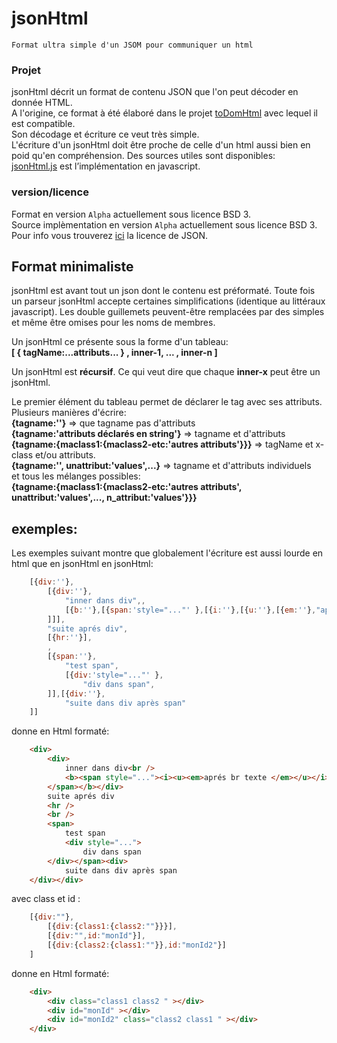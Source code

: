 # jsonHtml  

    Format ultra simple d'un JSOM pour communiquer un html  
    
### Projet  

jsonHtml décrit un format de contenu JSON que l'on peut décoder en donnée HTML.   
A l'origine, ce format à été élaboré dans le projet [toDomHtml](https://github.com/Prismalide/toDomHtml) avec lequel il est compatible.   
Son décodage et écriture ce veut très simple.   
L'écriture d'un jsonHtml doit être proche de celle d'un html aussi bien en poid qu'en compréhension.
Des sources utiles sont disponibles:   
[jsonHtml.js](js/) est l’implémentation en javascript.    

### version/licence
Format en version `Alpha` actuellement sous licence BSD 3.   
Source implèmentation  en version `Alpha` actuellement sous licence BSD 3.   
Pour info vous trouverez [ici](JSON%20License.md) la licence de JSON.    
## Format minimaliste
jsonHtml est avant tout un json dont le contenu est préformaté.
Toute fois un parseur jsonHtml accepte certaines simplifications (identique au littéraux javascript). Les double guillemets peuvent-être remplacées par des simples et même être omises pour les noms de membres.     

Un jsonHtml ce présente sous la forme d'un tableau:   
**[ { tagName:...attributs... } , inner-1, ... , inner-n ]**     

Un jsonHtml est **récursif**. Ce qui veut dire que chaque **inner-x** peut être un jsonHtml.   

Le premier élément du tableau permet de déclarer le tag avec ses attributs.  
Plusieurs manières d'écrire:  
**{tagname:''}** => que tagname pas d'attributs  
**{tagname:'attributs déclarés en string'}** => tagname et d'attributs  
**{tagname:{maclass1:{maclass2-etc:'autres attributs'}}}** => tagName et x-class et/ou attributs.   
**{tagname:'', unattribut:'values',...}** => tagname et d'attributs individuels  
et tous les mélanges possibles:  
**{tagname:{maclass1:{maclass2-etc:'autres attributs', unattribut:'values',..., n_attribut:'values'}}}** 

## exemples:
Les exemples suivant montre que globalement l'écriture est aussi lourde en html que en jsonHtml
en jsonHtml:
```javascript
	[{div:''},
		[{div:''},
		    "inner dans div",,
		    [{b:''},[{span:'style="..."' },[{i:''},[{u:''},[{em:''},"aprés br texte "]]], " suite après b.span.u.e "
		]]],
		"suite aprés div",
		[{hr:''}],
		,
		[{span:''},
		    "test span",
		    [{div:'style="..."' },
		        "div dans span",
		]],[{div:''},
		    "suite dans div après span"
	]]
```
donne en Html formaté:
```html
	<div>
		<div>
			inner dans div<br />
			<b><span style="..."><i><u><em>aprés br texte </em></u></i> suite après b.span.u.e 
		</span></b></div>
		suite aprés div
		<hr />
		<br />
		<span>
			test span
			<div style="...">
				div dans span
		</div></span><div>
			suite dans div après span
	</div></div>
```
avec class et id : 
```javascript
	[{div:""},
		[{div:{class1:{class2:""}}}],
		[{div:"",id:"monId"}],
		[{div:{class2:{class1:""}},id:"monId2"}]
	]
```
donne en Html formaté:
```html
	<div>
		<div class="class1 class2 " ></div>
		<div id="monId" ></div>
		<div id="monId2" class="class2 class1 " ></div>
	</div>
```	